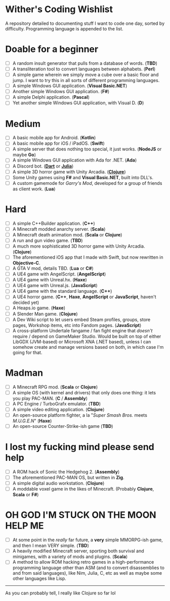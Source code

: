 # Wither's Coding Wishlist

A repository detailed to documenting stuff I want to code one day, sorted by difficulty. Programming language is appended to the list.

# Doable for a beginner

- [ ] A random insult generator that pulls from a database of words. (__TBD__)
- [ ] A transliteration tool to convert languages between alphabets. (__Perl__)
- [ ] A simple game wherein we simply move a cube over a basic floor and jump. I want to try this in all sorts of different programming languages.
- [ ] A simple Windows GUI application. (__Visual Basic.NET__)
- [ ] Another simple Windows GUI application. (__F#__)
- [ ] A simple Delphi application. (__Pascal__)
- [ ] Yet another simple Windows GUI application, with Visual D. (__D__)

# Medium

- [ ] A basic mobile app for Android. (__Kotlin__)
- [ ] A basic mobile app for iOS / iPadOS. (__Swift__)
- [ ] A simple server that does nothing too special, it just works. (__NodeJS__ or maybe __Go__)
- [ ] A simple Windows GUI application with Ada for .NET. (__Ada__)
- [ ] A Discord bot. (__[Dart](https://github.com/nyxx-discord/nyxx)__ or __[Julia](https://github.com/Xh4H/Discord.jl)__)
- [ ] A simple 3D horror game with Unity Arcadia. (__[Clojure](https://github.com/arcadia-unity/Arcadia)__)
- [ ] Some Unity games using __F#__ and __Visual Basic.NET__, built into DLL's.
- [ ] A custom gamemode for _Garry's Mod_, developed for a group of friends as client work. (__Lua__)

# Hard

- [ ] A simple C++Builder application. (__C++__)
- [ ] A Minecraft modded anarchy server. (__Scala__)
- [ ] A Minecraft death animation mod. (__Scala__ or __Clojure__)
- [ ] A run and gun video game. (__TBD__)
- [ ] A much more sophisticated 3D horror game with Unity Arcadia. (__Clojure__)
- [ ] The aforementioned iOS app that I made with Swift, but now rewritten in __Objective-C__.
- [ ] A GTA V mod, details TBD. (__Lua__ or __C#__)
- [ ] A UE4 game with AngelScript. (__AngelScript__)
- [ ] A UE4 game with Unreal.hx. (__Haxe__)
- [ ] A UE4 game with Unreal.js. (__JavaScript__)
- [ ] A UE4 game with the standard language. (__C++__)
- [ ] A UE4 horror game. (__C++__, __Haxe__, __AngelScript__ or __JavaScript__, haven't decided yet)
- [ ] A Heaps.io game. (__Haxe__)
- [ ] A Slender Man game. (__Clojure__)
- [ ] A Dev Wiki script to let users embed Steam profiles, groups, store pages, Workshop items, etc into Fandom pages. (__JavaScript__)
- [ ] A cross-platform Undertale fangame / fan fight engine that _doesn't_ require / depend on GameMaker Studio. Would be built on top of either LibGDX (JVM-based) or Microsoft XNA (.NET based), unless I can somehow create and manage versions based on both, in which case I'm going for that.

# Madman

- [ ] A Minecraft RPG mod. (__Scala__ or __Clojure__)
- [ ] A simple OS (with kernel and drivers) that only does one thing: it lets you play PAC-MAN. (__C__ / __Assembly__)
- [ ] A PC Engine / TurboGrafx emulator. (__TBD__)
- [ ] A simple video editing application. (__Clojure__)
- [ ] An open-source platform fighter, a la "_Super Smash Bros._ meets _M.U.G.E.N_" (__Haxe__)
- [ ] An open-source Counter-Strike-ish game (__TBD__)

# I lost my fucking mind please send help

- [ ] A ROM hack of Sonic the Hedgehog 2. (__Assembly__)
- [ ] The aforementioned PAC-MAN OS, but written in __Zig__.
- [ ] A simple digital audio workstation. (__Clojure__)
- [ ] A moddable voxel game in the likes of Minecraft. (Probably __Clojure__, __Scala__ or __F#__)

# OH GOD I'M STUCK ON THE MOON HELP ME

- [ ] At some point in the _really_ far future, a __very__ simple MMORPG-ish game, and then I mean VERY simple. (__TBD__)
- [ ] A heavily modified Minecraft server, sporting both survival and minigames, with a variety of mods and plugins. (__Scala__)
- [ ] A method to allow ROM hacking retro games in a high-performance programming language other than ASM (and to convert disassemblies to and from said languages), like Nim, Julia, C, etc as well as maybe some other languages like Lisp.

-----
As you can probably tell, I really like Clojure so far lol
